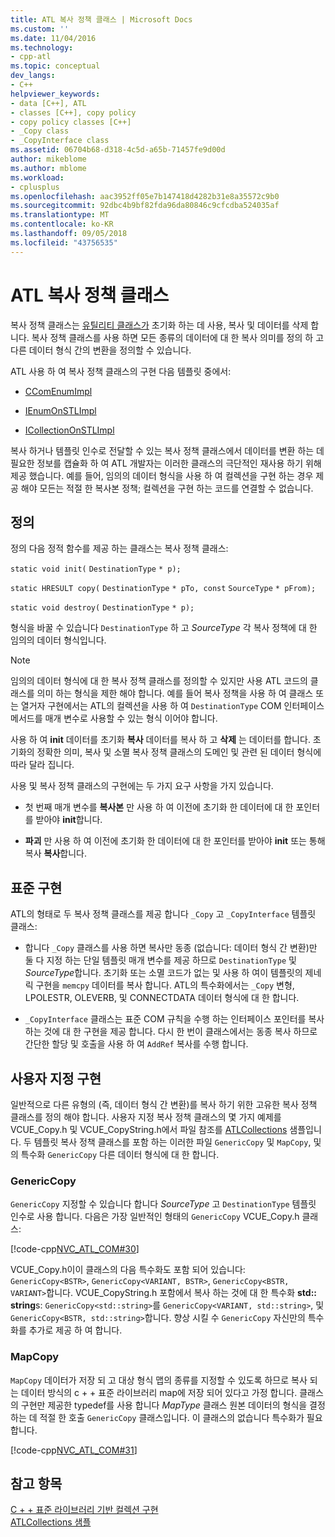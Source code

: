 ```yaml
---
title: ATL 복사 정책 클래스 | Microsoft Docs
ms.custom: ''
ms.date: 11/04/2016
ms.technology:
- cpp-atl
ms.topic: conceptual
dev_langs:
- C++
helpviewer_keywords:
- data [C++], ATL
- classes [C++], copy policy
- copy policy classes [C++]
- _Copy class
- _CopyInterface class
ms.assetid: 06704b68-d318-4c5d-a65b-71457fe9d00d
author: mikeblome
ms.author: mblome
ms.workload:
- cplusplus
ms.openlocfilehash: aac3952ff05e7b147418d4282b31e8a35572c9b0
ms.sourcegitcommit: 92dbc4b9bf82fda96da80846c9cfcdba524035af
ms.translationtype: MT
ms.contentlocale: ko-KR
ms.lasthandoff: 09/05/2018
ms.locfileid: "43756535"
---
```

# <a name="atl-copy-policy-classes"></a>ATL 복사 정책 클래스

복사 정책 클래스는 [유틸리티 클래스가](../atl/utility-classes.md) 초기화 하는 데 사용, 복사 및 데이터를 삭제 합니다. 복사 정책 클래스를 사용 하면 모든 종류의 데이터에 대 한 복사 의미를 정의 하 고 다른 데이터 형식 간의 변환을 정의할 수 있습니다.

ATL 사용 하 여 복사 정책 클래스의 구현 다음 템플릿 중에서:

- [CComEnumImpl](../atl/reference/ccomenumimpl-class.md)

- [IEnumOnSTLImpl](../atl/reference/ienumonstlimpl-class.md)

- [ICollectionOnSTLImpl](../atl/reference/icollectiononstlimpl-class.md)

복사 하거나 템플릿 인수로 전달할 수 있는 복사 정책 클래스에서 데이터를 변환 하는 데 필요한 정보를 캡슐화 하 여 ATL 개발자는 이러한 클래스의 극단적인 재사용 하기 위해 제공 했습니다. 예를 들어, 임의의 데이터 형식을 사용 하 여 컬렉션을 구현 하는 경우 제공 해야 모든는 적절 한 복사본 정책; 컬렉션을 구현 하는 코드를 연결할 수 없습니다.

## <a name="definition"></a>정의

정의 다음 정적 함수를 제공 하는 클래스는 복사 정책 클래스:

`static void init(` `DestinationType` `* p);`

`static HRESULT copy(` `DestinationType` `* pTo, const`  `SourceType` `* pFrom);`

`static void destroy(` `DestinationType` `* p);`

형식을 바꿀 수 있습니다 `DestinationType` 하 고 *SourceType* 각 복사 정책에 대 한 임의의 데이터 형식입니다.

> [!NOTE]
>  임의의 데이터 형식에 대 한 복사 정책 클래스를 정의할 수 있지만 사용 ATL 코드의 클래스를 의미 하는 형식을 제한 해야 합니다. 예를 들어 복사 정책을 사용 하 여 클래스 또는 열거자 구현에서는 ATL의 컬렉션을 사용 하 여 `DestinationType` COM 인터페이스 메서드를 매개 변수로 사용할 수 있는 형식 이어야 합니다.

사용 하 여 **init** 데이터를 초기화 **복사** 데이터를 복사 하 고 **삭제** 는 데이터를 합니다. 초기화의 정확한 의미, 복사 및 소멸 복사 정책 클래스의 도메인 및 관련 된 데이터 형식에 따라 달라 집니다.

사용 및 복사 정책 클래스의 구현에는 두 가지 요구 사항을 가지 있습니다.

- 첫 번째 매개 변수를 **복사본** 만 사용 하 여 이전에 초기화 한 데이터에 대 한 포인터를 받아야 **init**합니다.

- **파괴** 만 사용 하 여 이전에 초기화 한 데이터에 대 한 포인터를 받아야 **init** 또는 통해 복사 **복사**합니다.

## <a name="standard-implementations"></a>표준 구현

ATL의 형태로 두 복사 정책 클래스를 제공 합니다 `_Copy` 고 `_CopyInterface` 템플릿 클래스:

- 합니다 `_Copy` 클래스를 사용 하면 복사만 동종 (없습니다: 데이터 형식 간 변환)만 둘 다 지정 하는 단일 템플릿 매개 변수를 제공 하므로 `DestinationType` 및 *SourceType*합니다. 초기화 또는 소멸 코드가 없는 및 사용 하 여이 템플릿의 제네릭 구현을 `memcpy` 데이터를 복사 합니다. ATL의 특수화에서는 `_Copy` 변형, LPOLESTR, OLEVERB, 및 CONNECTDATA 데이터 형식에 대 한 합니다.

- `_CopyInterface` 클래스는 표준 COM 규칙을 수행 하는 인터페이스 포인터를 복사 하는 것에 대 한 구현을 제공 합니다. 다시 한 번이 클래스에서는 동종 복사 하므로 간단한 할당 및 호출을 사용 하 여 `AddRef` 복사를 수행 합니다.

## <a name="custom-implementations"></a>사용자 지정 구현

일반적으로 다른 유형의 (즉, 데이터 형식 간 변환)를 복사 하기 위한 고유한 복사 정책 클래스를 정의 해야 합니다. 사용자 지정 복사 정책 클래스의 몇 가지 예제를 VCUE_Copy.h 및 VCUE_CopyString.h에서 파일 참조를 [ATLCollections](../visual-cpp-samples.md) 샘플입니다. 두 템플릿 복사 정책 클래스를 포함 하는 이러한 파일 `GenericCopy` 및 `MapCopy`, 및의 특수화 `GenericCopy` 다른 데이터 형식에 대 한 합니다.

### <a name="genericcopy"></a>GenericCopy

`GenericCopy` 지정할 수 있습니다 합니다 *SourceType* 고 `DestinationType` 템플릿 인수로 사용 합니다. 다음은 가장 일반적인 형태의 `GenericCopy` VCUE_Copy.h 클래스:

[!code-cpp[NVC_ATL_COM#30](../atl/codesnippet/cpp/atl-copy-policy-classes_1.h)]

VCUE_Copy.h이이 클래스의 다음 특수화도 포함 되어 있습니다: `GenericCopy<BSTR>`, `GenericCopy<VARIANT, BSTR>`, `GenericCopy<BSTR, VARIANT>`합니다. VCUE_CopyString.h 포함에서 복사 하는 것에 대 한 특수화 **std:: string**s: `GenericCopy<std::string>`를 `GenericCopy<VARIANT, std::string>`, 및 `GenericCopy<BSTR, std::string>`합니다. 향상 시킬 수 `GenericCopy` 자신만의 특수화를 추가로 제공 하 여 합니다.

### <a name="mapcopy"></a>MapCopy

`MapCopy` 데이터가 저장 되 고 대상 형식 맵의 종류를 지정할 수 있도록 하므로 복사 되는 데이터 방식의 c + + 표준 라이브러리 map에 저장 되어 있다고 가정 합니다. 클래스의 구현만 제공한 typedef를 사용 합니다 *MapType* 클래스 원본 데이터의 형식을 결정 하는 데 적절 한 호출 `GenericCopy` 클래스입니다. 이 클래스의 없습니다 특수화가 필요 합니다.

[!code-cpp[NVC_ATL_COM#31](../atl/codesnippet/cpp/atl-copy-policy-classes_2.h)]

## <a name="see-also"></a>참고 항목

[C + + 표준 라이브러리 기반 컬렉션 구현](../atl/implementing-an-stl-based-collection.md)   
[ATLCollections 샘플](../visual-cpp-samples.md)

